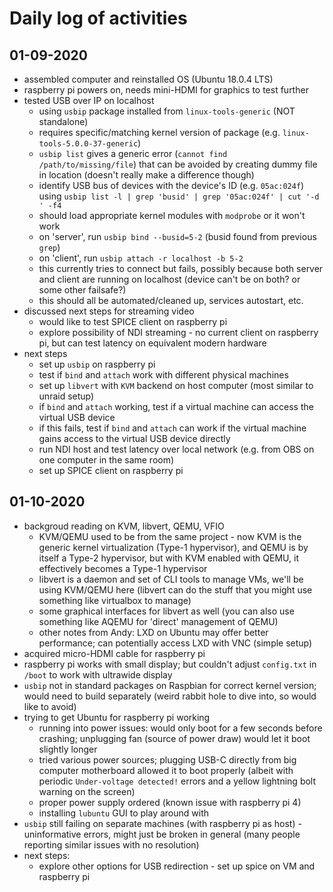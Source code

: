 # Daily log of activities

## 01-09-2020

- assembled computer and reinstalled OS (Ubuntu 18.0.4 LTS)
- raspberry pi powers on, needs mini-HDMI for graphics to test further
- tested USB over IP on localhost
    - using `usbip` package installed from `linux-tools-generic` (NOT standalone)
    - requires specific/matching kernel version of package (e.g. `linux-tools-5.0.0-37-generic`)
    - `usbip list` gives a generic error (`cannot find /path/to/missing/file`) that can be avoided by creating dummy file in location (doesn't really make a difference though)
    - identify USB bus of devices with the device's ID (e.g. `05ac:024f`) using `usbip list -l | grep 'busid' | grep '05ac:024f' | cut '-d ' -f4`
    - should load appropriate kernel modules with `modprobe` or it won't work
    - on 'server', run `usbip bind --busid=5-2` (busid found from previous `grep`)
    - on 'client', run `usbip attach -r localhost -b 5-2`
    - this currently tries to connect but fails, possibly because both server and client are running on localhost (device can't be on both? or some other failsafe?)
    - this should all be automated/cleaned up, services autostart, etc.
- discussed next steps for streaming video
    - would like to test SPICE client on raspberry pi
    - explore possibility of NDI streaming - no current client on raspberry pi, but can test latency on equivalent modern hardware
- next steps
    - set up `usbip` on raspberry pi
    - test if `bind` and `attach` work with different physical machines
    - set up `libvert` with `KVM` backend on host computer (most similar to unraid setup)
    - if `bind` and `attach` working, test if a virtual machine can access the virtual USB device
    - if this fails, test if `bind` and `attach` can work if the virtual machine gains access to the virtual USB device directly
    - run NDI host and test latency over local network (e.g. from OBS on one computer in the same room)
    - set up SPICE client on raspberry pi

## 01-10-2020

- backgroud reading on KVM, libvert, QEMU, VFIO
    - KVM/QEMU used to be from the same project - now KVM is the generic kernel virtualization (Type-1 hypervisor), and QEMU is by itself a Type-2 hypervisor, but with KVM enabled with QEMU, it effectively becomes a Type-1 hypervisor
    - libvert is a daemon and set of CLI tools to manage VMs, we'll be using KVM/QEMU here (libvert can do the stuff that you might use something like virtualbox to manage)
    - some graphical interfaces for libvert as well (you can also use something like AQEMU for 'direct' management of QEMU)
    - other notes from Andy: LXD on Ubuntu may offer better performance; can potentially access LXD with VNC (simple setup)
- acquired micro-HDMI cable for raspberry pi
- raspberry pi works with small display; but couldn't adjust `config.txt` in `/boot` to work with ultrawide display
- `usbip` not in standard packages on Raspbian for correct kernel version; would need to build separately (weird rabbit hole to dive into, so would like to avoid)
- trying to get Ubuntu for raspberry pi working
    - running into power issues: would only boot for a few seconds before crashing; unplugging fan (source of power draw) would let it boot slightly longer
    - tried various power sources; plugging USB-C directly from big computer motherboard allowed it to boot properly (albeit with periodic `Under-voltage detected!` errors and a yellow lightning bolt warning on the screen)
    - proper power supply ordered (known issue with raspberry pi 4)
    - installing `lubuntu` GUI to play around with
- `usbip` still failing on separate machines (with raspberry pi as host) - uninformative errors, might just be broken in general (many people reporting similar issues with no resolution)
- next steps:
    - explore other options for USB redirection - set up spice on VM and raspberry pi
